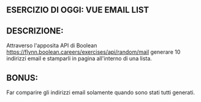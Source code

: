 ## ESERCIZIO DI OGGI: VUE EMAIL LIST

## DESCRIZIONE:

Attraverso l'apposita API di Boolean
https://flynn.boolean.careers/exercises/api/random/mail
generare 10 indirizzi email e stamparli in pagina all'interno di una lista.

## BONUS:
Far comparire gli indirizzi email solamente quando sono stati tutti generati.
